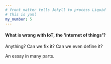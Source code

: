 ```yaml
---
# front matter tells Jekyll to process Liquid
# this is yaml
my_number: 5
---
```


#### What is wrong with IoT, the 'internet of things'? 

Anything? Can we fix it? Can we even define it? 

An essay in many parts.

<!--  {{page.my_number}} -->

<!-- <div id="commento"></div>
<script src="https://cdn.commento.io/js/commento.js"></script> -->
